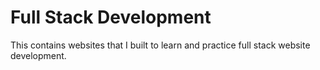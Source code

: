 # Full Stack Development
This contains websites that I built to learn and practice full stack website development. 
